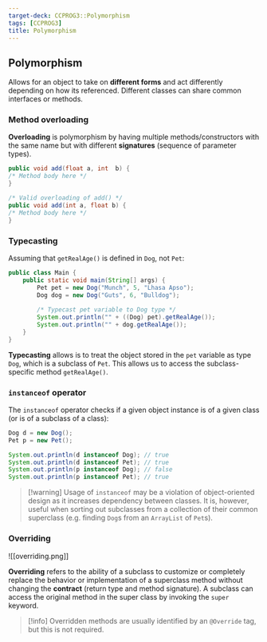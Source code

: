 ```yaml
---
target-deck: CCPROG3::Polymorphism
tags: [CCPROG3]
title: Polymorphism
---
```


## Polymorphism

Allows for an object to take on **different forms** and act differently depending on how its referenced. Different classes can share common interfaces or methods.

<!--ID: 1723000361299-->

### Method overloading

**Overloading** is polymorphism by having multiple methods/constructors with the same name but with different **signatures** (sequence of parameter types).

```java
public void add(float a, int  b) {
/* Method body here */
}

/* Valid overloading of add() */
public void add(int a, float b) {
/* Method body here */
}
```

<!--ID: 1723000361303-->

### Typecasting

Assuming that `getRealAge()` is defined in `Dog`, not `Pet`:

```java
public class Main {
    public static void main(String[] args) {
        Pet pet = new Dog("Munch", 5, "Lhasa Apso");
        Dog dog = new Dog("Guts", 6, "Bulldog");
        
        /* Typecast pet variable to Dog type */
        System.out.println("" + ((Dog) pet).getRealAge());
        System.out.println("" + dog.getRealAge());
    }
}
```

**Typecasting** allows is to treat the object stored in the `pet` variable as type `Dog`, which is a subclass of `Pet`. This allows us to access the subclass-specific method `getRealAge()`.
<!--ID: 1723000361306-->

### `instanceof` operator

The `instanceof` operator checks if a given object instance is of a given class (or is of a subclass of a class):

```java
Dog d = new Dog();
Pet p = new Pet();

System.out.println(d instanceof Dog); // true
System.out.println(d instanceof Pet); // true
System.out.println(p instanceof Dog); // false
System.out.println(p instanceof Pet); // true
```

>[!warning] Usage of `instanceof` may be a violation of object-oriented design as it increases dependency between classes.
>It is, however, useful when sorting out subclasses from a collection of their common superclass (e.g. finding `Dog`s from an `ArrayList` of `Pet`s).

<!--ID: 1723000361308-->

### Overriding

![[overriding.png]]

**Overriding** refers to the ability of a subclass to customize or completely replace the behavior or implementation of a superclass method without changing the **contract** (return type and method signature). A subclass can access the original method in the super class by invoking the `super` keyword.

>[!info] Overridden methods are usually identified by an `@Override` tag, but this is not required.

<!--ID: 1723000361312-->
